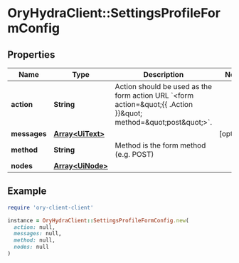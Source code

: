 # OryHydraClient::SettingsProfileFormConfig

## Properties

| Name | Type | Description | Notes |
| ---- | ---- | ----------- | ----- |
| **action** | **String** | Action should be used as the form action URL &#x60;&lt;form action&#x3D;\&quot;{{ .Action }}\&quot; method&#x3D;\&quot;post\&quot;&gt;&#x60;. |  |
| **messages** | [**Array&lt;UiText&gt;**](UiText.md) |  | [optional] |
| **method** | **String** | Method is the form method (e.g. POST) |  |
| **nodes** | [**Array&lt;UiNode&gt;**](UiNode.md) |  |  |

## Example

```ruby
require 'ory-client-client'

instance = OryHydraClient::SettingsProfileFormConfig.new(
  action: null,
  messages: null,
  method: null,
  nodes: null
)
```

